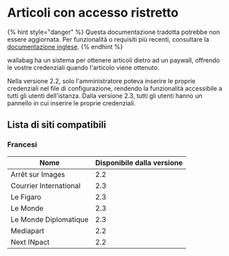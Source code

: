 # Articoli con accesso ristretto

{% hint style="danger" %}
Questa documentazione tradotta potrebbe non essere aggiornata. Per funzionalità o requisiti più recenti, consultare la [documentazione inglese](https://doc.wallabag.org/en/).
{% endhint %}

wallabag ha un sistema per ottenere articoli dietro ad un paywall, offrendo le vostre credenziali quando l'articolo viene ottenuto.

Nella versione 2.2, solo l'amministratore poteva inserire le proprie credenziali nel file di configurazione, rendendo la funzionalità accessibile a tutti gli utenti dell'istanza. Dalla versione 2.3, tutti gli utenti hanno un pannello in cui inserire le proprie credenziali.

## Lista di siti compatibili

### Francesi

| Nome | Disponibile dalla versione |
| ------|-------- |
| Arrêt sur Images | 2.2 |
| Courrier International | 2.3 |
| Le Figaro | 2.3 |
| Le Monde | 2.3 |
| Le Monde Diplomatique | 2.3 |
| Mediapart | 2.2 |
| Next INpact | 2.2 |

